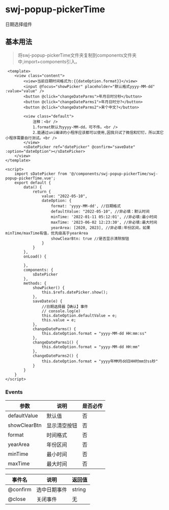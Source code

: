 
# swj-popup-pickerTime

日期选择组件

## 基本用法

> 	将swj-popup-pickerTime文件夹复制到components文件夹中,import+components引入。

  

```
 ​<template>
	<view class="content">
		<view>当前日期时间格式为:{{dateOption.format}}</view>
		<input @focus="showPicker" placeholder="默认格式yyyy-MM-dd" :value="value" />
		<button @click="changeDateParms">年月日时分秒</button>
		<button @click="changeDateParms1">年月日时分?</button>
		<button @click="changeDateParms2">来个中文?</button>

		<view class="default">
			注释：<br />
			1.format默认为yyyy-MM-dd，可不传。<br />
			2.能通过uni编译的小程序应该都可以使用,因我只试了微信和钉钉，所以其它小程序需要自行测试。<br />
		</view>
		<sDatePicker ref="datePicker" @confirm="saveDate" :option="dateOption"></sDatePicker>
	</view>
</template>

<script>
	import sDatePicker from '@/components/swj-popup-pickerTime/swj-popup-pickerTime.vue';
	export default {
		data() {
			return {
				value: "2022-05-10",
				dateOption: {
					format: 'yyyy-MM-dd', //日期格式
					defaultValue: "2022-05-10", //非必填：默认时间
					minTime: '2022-01-11 05:12:01', //非必填:最小时间
					maxTime: '2023-06-02 12:23:30', //非必填:最大时间
					yearArea: [2020, 2023], //非必填:年份区间，如果minTime/maxTime有值，优先级高于yearArea
					showClearBtn: true //是否显示清除按钮
				}
			}
		},
		onLoad() {

		},
		components: {
			sDatePicker
		},
		methods: {
			showPicker() {
				this.$refs.datePicker.show();
			},
			saveDate(e) {
				//日期选择器【确认】事件
				// console.log(e)
				this.dateOption.defaultValue = e;
				this.value = e;
			},
			changeDateParms() {
				this.dateOption.format = "yyyy-MM-dd HH:mm:ss"
			},
			changeDateParms1() {
				this.dateOption.format = "yyyy-MM-dd HH:mm"
			},
			changeDateParms2() {
				this.dateOption.format = "yyyy年MM月dd日HH时mm分ss秒"
			}
		}
	}
</script>
```

### Events
| 参数			| 说明			| 是否必传	|
| --------		| ------		| ------	|
| defaultValue	| 默认值		| 否		|
| showClearBtn	| 显示清空按钮	| 否		|
| format		| 时间格式		| 否		|
| yearArea		| 年份区间		| 否		|
| minTime		| 最小时间		| 否		|
| maxTime		| 最大时间		| 否		|

| 事件名	| 说明			| 返回值|
| --------	| ------		| ------|
| @confirm	| 选中日期事件	| string|
| @close	| 关闭事件		| 无	|


